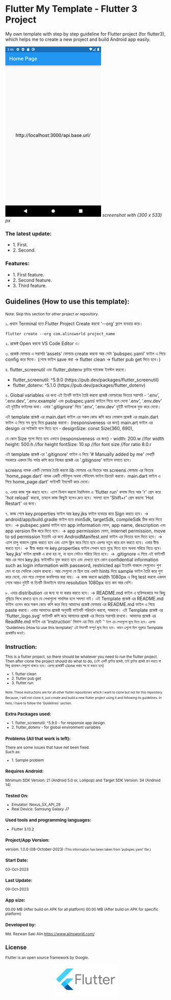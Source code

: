 # Flutter My Template - Flutter 3 Project

My own template with step by step guideline for Flutter project (for flutter3), which helps me to create a new project and build Android app easily.

![Alt text](screenshot.png "Flutter My Template - Flutter 3 Project")
_screenshot with (300 x 533) px_

### The latest update:

<ul>
    <li>1. First.</li>
    <li>2. Second.</li>
</ul>

### Features:

<ul>
    <li>1. First feature.</li>
    <li>2. Second feature.</li>
    <li>3. Third feature.</li>
</ul>

## Guidelines (How to use this template):

<small>Note: Skip this section for other project or repository.</small>

১. প্রথমে Terminal হতে Flutter Project Create করবো ‘--org’ ফ্ল্যাগ ব্যবহার করে।

```
flutter create --org com.alinsworld project_name
```

২. প্রজেক্ট Open করবো VS Code Editor এ।

৩. প্রজেক্ট ফোল্ডার এ সরাসরি ‘assets’ ফোল্ডার create করবো আর সেটা ‘pubspec.yaml’ ফাইল এ গিয়ে config করে দিবো। (শেষে ফাইল save করা -> flutter clean -> flutter pub get দিতে হবে।)

৪. flutter_screenutil এবং flutter_dotenv ফ্লাটার প্যাকেজ ইনস্টল করবো।

<ul>
<li>flutter_screenutil: ^5.9.0 (https://pub.dev/packages/flutter_screenutil)</li>
<li>flutter_dotenv: ^5.1.0 (https://pub.dev/packages/flutter_dotenv)</li>
</ul>

৫. Global variables এর জন্য এই তিনটি ফাইল তৈরি করবো প্রজেক্ট ফোল্ডারের ভিতরে সরাসরি - ‘.env’, ‘.env.dev’, ‘.env.example’ এবং pubspec.yaml ফাইলে গিয়ে বলে দেবো ‘.env’, ‘.env.dev’ এই দুইটির ফাইলের কথা। এবার '.gitignore' গিয়ে ‘.env’, ‘.env.dev’ দুইটি ফাইলকে যুক্ত করে দেবো।

এই template প্রজেক্ট এর main.dart ফাইল এর সকল কোড কপি করে লোকাল প্রজেক্ট এর main.dart ফাইল এ গিয়ে সব মুছে দিয়ে paste করবো।
(responsiveness এর জন্য) main.art ফাইল এর design এর সাইজটা বলে দিতে হবে -
designSize: const Size(360, 690),

যে কোন Size গুলো দিতে হবে এভাবে (responsiveness এর জন্য) -
width: 200.w //for width
height: 500.h //for height
fontSize: 10.sp //for font size
//for ratio 8.0.r

এই template প্রজেক্ট এর '.gitignore' ফাইল এ গিয়ে '# Manually added by me' লেখাটি সহকারে একদম নিচ পর্যন্ত কপি করে নিজের প্রজেক্ট এর '.gitignore' ফাইলে বসাতে হবে।

screens নামক একটি ফোল্ডার তৈরি করবো lib ফোল্ডার এর ভিতরে আর screens ফোল্ডার এর ভিতরে 'home_page.dart' নামক একটি স্টেটফুল অথবা স্টেটলেস ফাইল ক্রিয়েট করবো। main.dart ফাইল এ গিয়ে home_page.dart' ফাইলটি ইমপোর্ট করে দেবো।

৬. এবার কাজ শুরু করতে হবে। এ্যাপ ডিবাগ করবো টারমিনাল এ ‌‌'flutter run' কমান্ড দিয়ে আর 'r' প্রেস করে 'hot reload' করবো, তাহলে কাজ কিছুটা হলেও দ্রুত হবে। সমস্যা হলে 'Shift+r' প্রেস করবো 'Hot Restart' এর জন্য।

৭. কাজ শেষে key.properties ফাইল আর key.jks ফাইল ব্যবহার করে Sign করতে হবে। -> android/app/build.gradle ফাইল হতে minSdk, targetSdk, compileSdk ঠিক করে দিতে হবে। -> pubspec.yaml ফাইল হতে app information যেমন, app name, description এবং app version ঠিক করে দিতে হবে। -> app permission যেমন, internet permission, move to sd permission ইত্যাদি এর জন্য AndroidManifest.xml ফাইল এর ভিতরে বলে দিতে হবে। -> এ্যাপ চালু থাকলে ক্লোজ করতে হবে এবং এ্যাপ ক্লিন করে নিতে হবে এরপর নতুন করে রান করতে হবে। এবার বীল্ড করতে হবে। -> বীল্ড করার পর key.properties ফাইল সেখান হতে মুছে দিতে হবে অথবা সরিয়ে নিতে হবে। ‘key.jks’ ফাইল প্রজেক্ট এ রাখা হয় না, না হলে সেটাও সরিয়ে নিতে হবে। -> .gitignore এ গিয়ে এই ফাইলটি আর এর সাথে key.jks ফাইলটিও যুক্ত করতে হবে এবং দেখতে হবে কোন confidential information such as login information with password, restricted api ইত্যাদি থাকলে সেগুলোও পুশ যেন না হয় সেদিকে খেয়াল রাখবো। আর সেগুলো যে ছিল তার একটা hints দিয়ে sample ফাইল তৈরি করে পুশ করে দেবো, যেন পরে সেগুলো কনফিগার করা যায়। -> কাজ করবো width 1080px এ কিন্তু test করবো একদম শেষে আরও দুইটি বা তিনটি ডিভাইসে যাদের resolution 1080px হতে কম আর বেশি।

৮. এবার distribution এর জন্য যা যা করার করতে হবে। -> README.md ফাইল এ ছবিসহকারে সব কিছু গুছিয়ে লিখে রাখতে হবে যে লেখাগুলো পাবলিক হলে সমস্যা নাই। এই Template প্রজেক্ট এর README.md ফাইল ওপেন করে সকল কোড কপি করে নিয়ে আমাদের প্রজেক্ট ফোল্ডার এর README.md ফাইল এ গিয়ে paste করবো। এবার আমাদের প্রজেক্ট অনুযায়ী ফাইলটি পরিবর্তন করবো, সাজাবো। এই Template প্রজেক্ট এর 'flutter_logo.svg' ফাইলটি কপি করে আমাদের প্রজেক্ট এর ভিতরে সরাসরি রাখবো। আমাদের প্রজেক্ট এর ReadMe.md ফাইল এর 'Instruction' বিভাগ এর নিচে ছোট '<small>' ট্যাগ এর লেখাগুলো মুছে দিতে হবে। এরপর 'Guidelines (How to use this template)' এই বিভাগটি সম্পুর্ন মুছে দিতে হবে। কারন এগুলো ছিল শুধুমাত্র Template প্রজেক্টটির জন্যই।

## Instruction:

This is a flutter project, so there should be whatever you need to run the flutter project. Then after clone the project should do what to do, (এটা একটি ফ্লাটার প্রজেক্ট, তাই ফ্লাটার প্রজেক্ট রান করতে যা কিছু প্রয়োজন সেগুলো থাকতে হবে। এরপর প্রজেক্টটি clone করার পর যা করতে হবে)

<ul>
    <li>1. flutter clean</li>
    <li>2. flutter pub get</li>
    <li>3. flutter run</li>
</ul>
<small>Note: These instructions are for all other flutter repositories which I want to clone but not for this repository. Because, I will not clone it, just create and build a new flutter project using it and following its guidelines. In here, I have to follow the 'Guidelines' section.</small>

### Extra Packages used:

<ul>
    <li>1. flutter_screenutil: ^5.9.0 - for responsie app design.</li>
    <li>2. flutter_dotenv - for global environment variables</li>
</ul>

### Problems (All that work is left):

There are some issues that have not been fixed. </br>
Such as: </br>

<ul>
<li>1. Sample problem</li>
</ul>

### Requires Android:

Minimum SDK Version: 21 (Android 5.0 or, Lollipop) and Target SDK Version: 34 (Android 14)

### Tested On:

<ul>
<li>Emulator: Nexus_5X_API_29</li>
<li>Real Device: Samsung Galaxy J7</li>
</ul>

### Used tools and programming languages:

<ul>
<li>Flutter 3.13.2</li>
</ul>

### Project/App Version:

version: 1.0.0 (08-October-2023)
<small>(This information has been taken from 'pubspec.yaml' file.)</small>

### Start Date:

03-Oct-2023

### Last Update:

09-Oct-2023

### App size:

00.00 MB (After build on APK for all platform)
00.00 MB (After build on APK for specific platform)

### Developed by:

Md. Rezwan Saki Alin
https://www.alinsworld.com/

## License

Flutter is an open source framework by Google.

<p align="center"><a href="https://flutter.dev/" target="_blank"><img src="flutter_logo.svg" width="200"></a></p>
